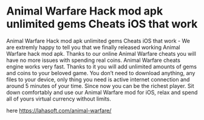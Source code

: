 # Animal Warfare Hack mod apk unlimited gems Cheats iOS that work

Animal Warfare Hack mod apk unlimited gems Cheats iOS that work - We are extremly happy to tell you that we finally released working Animal Warfare hack mod apk. Thanks to our online Animal Warfare cheats you will have no more issues with spending real coins. Animal Warfare cheats engine works very fast. Thanks to it you will add unlimited amounts of gems and coins to your beloved game. You don’t need to download anything, any files to your device, only thing you need is active internet connection and around 5 minutes of your time. Since now you can be the richest player. Sit down comfortably and use our Animal Warfare mod for iOS, relax and spend all of yours virtual currency without limits.

here https://lahasoft.com/animal-warfare/


